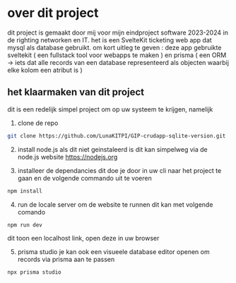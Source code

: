 # over dit project
dit project is gemaakt door mij  voor mijn eindproject software 2023-2024 in de righting networken en IT. het is een SvelteKit ticketing web app dat mysql als database gebruikt.
om kort uitleg te geven : deze app gebruikte sveltekit ( een fullstack tool voor webapps te maken ) en prisma ( een ORM -> iets dat alle records van een database  representeerd als objecten waarbij elke kolom een atribut is )


## het klaarmaken van dit project
dit is een redelijk simpel project om op uw systeem te krijgen, namelijk
1. clone de repo
``` bash
git clone https://github.com/LunaKITPI/GIP-crudapp-sqlite-version.git
```

2. install node.js als dit niet geinstaleerd is
dit kan simpelweg via de node.js website https://nodejs.org

3. installeer de dependancies
dit doe je door in uw cli naar het project te gaan en de volgende commando uit te voeren
``` bash
npm install
```

4. run de locale server om de website te runnen
dit kan met volgende comando
``` bash
npm run dev
```
dit toon een localhost link, open deze in uw browser

5. prisma studio
je kan ook een visueele database editor openen om records via prisma aan te passen
``` bash
npx prisma studio
```
